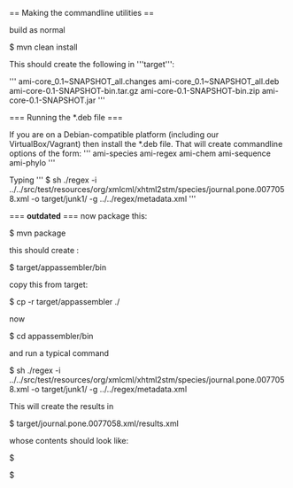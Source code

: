 
== Making the commandline utilities ==

build as normal

 $ mvn clean install

This should create the following in '''target''':

'''
ami-core_0.1~SNAPSHOT_all.changes
ami-core_0.1~SNAPSHOT_all.deb
ami-core-0.1-SNAPSHOT-bin.tar.gz
ami-core-0.1-SNAPSHOT-bin.zip
ami-core-0.1-SNAPSHOT.jar
'''

=== Running the *.deb file ===

If you are on a Debian-compatible platform (including our VirtualBox/Vagrant)
 then install the *.deb file. That will create commandline options of the form:
 '''
 ami-species
 ami-regex
 ami-chem
 ami-sequence
 ami-phylo
 '''

Typing 
'''
 $ sh ./regex  -i ../../src/test/resources/org/xmlcml/xhtml2stm/species/journal.pone.0077058.xml -o target/junk1/ -g ../../regex/metadata.xml
 '''
 
 === **outdated** ===
now package this:

 $ mvn package

this should create :
 
 $ target/appassembler/bin

copy this from target:

 $ cp -r target/appassembler ./

now 
 
 $ cd appassembler/bin

and run a typical command

 $ sh ./regex  -i ../../src/test/resources/org/xmlcml/xhtml2stm/species/journal.pone.0077058.xml -o target/junk1/ -g ../../regex/metadata.xml

This will create the results in 

 $  target/journal.pone.0077058.xml/results.xml

whose contents should look like:

 $ <results xmlns="http://www.xml-cml.org/xhtml2stm"><result xmlns="" doi="0077058" count="11" /></results>



 $ <results xmlns="http://www.xml-cml.org/xhtml2stm"><result xmlns="" doi="0077058" count="11" /></results> 

